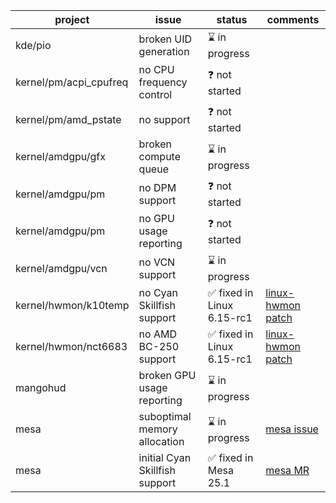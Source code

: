| project                | issue                              | status                    | comments                                                                                                         |
|------------------------|------------------------------------|---------------------------|------------------------------------------------------------------------------------------------------------------|
| kde/pio                | broken UID generation              |⌛ in progress               |                                                                                                                  | 
| kernel/pm/acpi_cpufreq | no CPU frequency control           |❓ not started               |                                                                                                                  |    
| kernel/pm/amd_pstate   | no support                         |❓ not started               |                                                                                                                  |    
| kernel/amdgpu/gfx      | broken compute queue               |⌛ in progress               |                                                                                                                  |
| kernel/amdgpu/pm       | no DPM support                     |❓ not started               |                                                                                                                  |
| kernel/amdgpu/pm       | no GPU usage reporting             |❓ not started               |                                                                                                                  |
| kernel/amdgpu/vcn      | no VCN support                     |⌛ in progress               |                                                                                                                  |
| kernel/hwmon/k10temp   | no Cyan Skillfish support          |✅ fixed in Linux 6.15-rc1 | [linux-hwmon patch](https://lore.kernel.org/linux-hwmon/ac2fed74-2b68-4dec-a44b-2784e4bc346b@roeck-us.net/T/#t)  |
| kernel/hwmon/nct6683   | no AMD BC-250 support              |✅ fixed in Linux 6.15-rc1 | [linux-hwmon patch](https://lore.kernel.org/linux-hwmon/610dd1b9-c8f1-4ded-a1bb-108121b566d3@roeck-us.net/T/#t)  |
| mangohud               | broken GPU usage reporting         |⌛ in progress               |                                                                                                                  |                                                                                                                                                              |
| mesa                   | suboptimal memory allocation       |⌛ in progress               | [mesa issue](https://gitlab.freedesktop.org/mesa/mesa/-/issues/12713)                                            |
| mesa                   | initial Cyan Skillfish support     |✅ fixed in Mesa 25.1      | [mesa MR](https://gitlab.freedesktop.org/mesa/mesa/-/merge_requests/33116)                                       |
